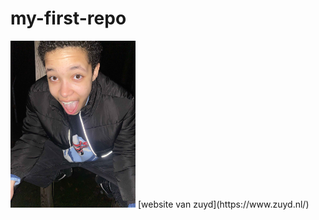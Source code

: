 # my-first-repo
<img src="jada.jpg" alt="jada" width="200">
[website van zuyd](https://www.zuyd.nl/)
